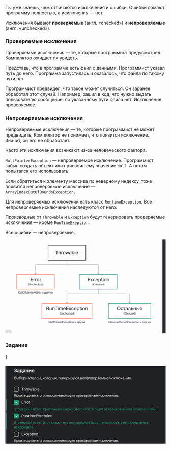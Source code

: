 Ты уже знаешь, чем отличаются исключения и ошибки. Ошибки ломают программу полностью, а исключения — нет.

Исключения бывают **проверяемые** (англ. «checked») и **непроверяемые** (англ. «unchecked»).

### Проверяемые исключения

Проверяемые исключения — те, которые программист предусмотрел. Компилятор ожидает их увидеть.

Представь, что в программе есть файл с данными. Программист указал путь до него. Программа запустилась и оказалось, что файла по такому пути нет.

Программист предвидел, что такое может случиться. Он заранее обработал этот случай. Например, зашил в код, что нужно выдать пользователю сообщение: по указанному пути файла нет. Исключение проверяемое.

### Непроверяемые исключения

Непроверяемые исключения — те, которые программист не может предвидеть. Компилятор не понимает, что появится исключение. Значит, он его не обработает.

Часто эти исключения возникают из-за человеческого фактора.

`NullPointerException` — непроверяемое исключение. Программист забыл создать объект или присвоил ему значение `null`. А потом попытался его использовать.

Если обратиться к элементу массива по неверному индексу, тоже появится непроверяемое исключение — `ArrayIndexOutOfBoundsException`**.**

Для непроверяемых исключений есть класс `RuntimeException`. Все непроверяемые исключения наследуются от него.

Производные от `Throwable` и `Exception` будут генерировать проверяемые исключения — кроме `RunTimeExeption`.

Все ошибки — непроверяемые.

![img_1.png](img%2Fimg_1.png)

### Задание
#### 1

![img_2.png](img%2Fimg_2.png)